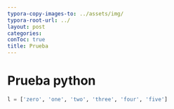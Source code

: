```yaml
---
typora-copy-images-to: ../assets/img/
typora-root-url: ../
layout: post
categories: 
conToc: true
title: Prueba
---
```


# Prueba python



```python
l = ['zero', 'one', 'two', 'three', 'four', 'five']


```

